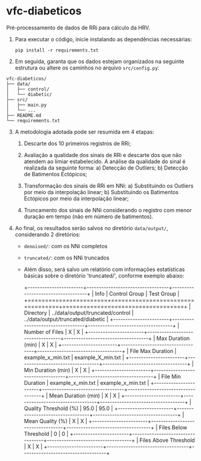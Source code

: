 # vfc-diabeticos

Pré-processamento de dados de RRi para cálculo da HRV.

1. Para executar o código, inicie instalando as dependências necessárias:

    `pip install -r requirements.txt`

2. Em seguida, garanta que os dados estejam organizados na seguinte estrutura ou altere os caminhos no arquivo `src/config.py`:

```plaintext
vfc-diabeticos/
├── data/
│   ├── control/
│   └── diabetic/
├── src/
│   ├── main.py
│   └── ...
├── README.md
└── requirements.txt
```

3. A metodologia adotada pode ser resumida em 4 etapas:
    1. Descarte dos 10 primeiros registros de RRi;

    2. Avaliação a qualidade dos sinais de RRi e descarte dos que não atendem ao limiar estabelecido. A análise da qualidade do sinal é realizada da seguinte forma:
        a) Detecção de Outliers;
        b) Detecção de Batimentos Ectópicos;

    3. Transformação dos sinais de RRi em NNi:
        a) Substituindo os Outliers por meio da interpolação linear;
        b) Substituindo os Batimentos Ectópicos por meio da interpolação linear;
    
    4. Truncamento dos sinais de NNi considerando o registro com menor duração em tempo (não em número de batimentos).

4. Ao final, os resultados serão salvos no diretório `data/output/`, considerando 2 diretórios:
    - `denoised/`: com os NNi completos
    - `truncated/`: com os NNi truncados
    - Além disso, será salvo um relatório com informações estatísticas básicas sobre o diretório 'truncated/', conforme exemplo abaixo:

        +-----------------------+----------------------------------+-----------------------------------+
        | Info                  |          Control Group           |            Test Group             |
        +=======================+==================================+===================================+
        | Directory             | ../data/output/truncated/control | ../data/output/truncated/diabetic |
        +-----------------------+----------------------------------+-----------------------------------+
        | Number of Files       |                X                 |                 X                 |
        +-----------------------+----------------------------------+-----------------------------------+
        | Max Duration (min)    |                X                 |                 X                 |
        +-----------------------+----------------------------------+-----------------------------------+
        | File Max Duration     |         example_x_min.txt        |         example_X_min.txt         |
        +-----------------------+----------------------------------+-----------------------------------+
        | Min Duration (min)    |                X                 |                 X                 |
        +-----------------------+----------------------------------+-----------------------------------+
        | File Min Duration     |         example_x_min.txt        |         example_x_min.txt         |
        +-----------------------+----------------------------------+-----------------------------------+
        | Mean Duration (min)   |                X                 |                 X                 |
        +-----------------------+----------------------------------+-----------------------------------+
        | Quality Threshold (%) |               95.0               |               95.0                |
        +-----------------------+----------------------------------+-----------------------------------+
        | Mean Quality (%)      |                X                 |                 X                 |
        +-----------------------+----------------------------------+-----------------------------------+
        | Files Below Threshold |                0                 |                 0                 |
        +-----------------------+----------------------------------+-----------------------------------+
        | Files Above Threshold |                X                 |                 X                 |
        +-----------------------+----------------------------------+-----------------------------------+
                
